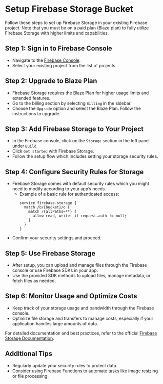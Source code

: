 
# Setup Firebase Storage Bucket

Follow these steps to set up Firebase Storage in your existing Firebase project. Note that you must be on a paid plan (Blaze plan) to fully utilize Firebase Storage with higher limits and capabilities.

## Step 1: Sign in to Firebase Console
- Navigate to the [Firebase Console](https://console.firebase.google.com/).
- Select your existing project from the list of projects.

## Step 2: Upgrade to Blaze Plan
- Firebase Storage requires the Blaze Plan for higher usage limits and extended features.
- Go to the billing section by selecting `Billing` in the sidebar.
- Choose the `Upgrade` option and select the Blaze Plan. Follow the instructions to upgrade.

## Step 3: Add Firebase Storage to Your Project
- In the Firebase console, click on the `Storage` section in the left panel under `Build`.
- Click `Get started` with Firebase Storage.
- Follow the setup flow which includes setting your storage security rules.

## Step 4: Configure Security Rules for Storage
- Firebase Storage comes with default security rules which you might need to modify according to your app’s needs.
  - Example of a basic rule for authenticated access:
    ```
    service firebase.storage {
      match /b/{bucket}/o {
        match /{allPaths=**} {
          allow read, write: if request.auth != null;
        }
      }
    }
    ```
- Confirm your security settings and proceed.

## Step 5: Use Firebase Storage
- After setup, you can upload and manage files through the Firebase console or use Firebase SDKs in your app.
- Use the provided SDK methods to upload files, manage metadata, or fetch files as needed.

## Step 6: Monitor Usage and Optimize Costs
- Keep track of your storage usage and bandwidth through the Firebase console.
- Optimize file storage and transfers to manage costs, especially if your application handles large amounts of data.

For detailed documentation and best practices, refer to the official [Firebase Storage Documentation](https://firebase.google.com/docs/storage).

## Additional Tips
- Regularly update your security rules to protect data.
- Consider using Firebase Functions to automate tasks like image resizing or file processing.
